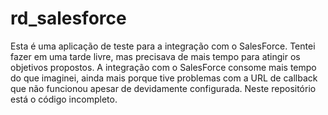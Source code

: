 # rd_salesforce

Esta é uma aplicação de teste para a integração com o SalesForce.
Tentei fazer em uma tarde livre, mas precisava de mais tempo para atingir os objetivos propostos.
A integração com o SalesForce consome mais tempo do que imaginei, ainda mais porque tive problemas com a URL de callback que não funcionou apesar de devidamente configurada.
Neste repositório está o código incompleto.
